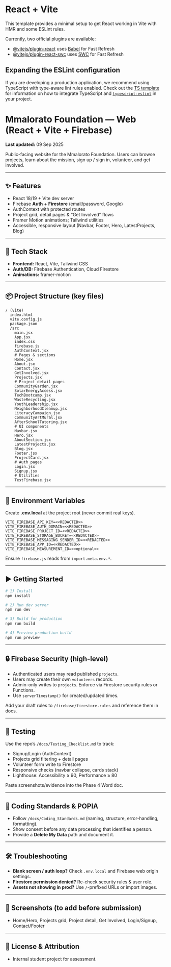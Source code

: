 # React + Vite

This template provides a minimal setup to get React working in Vite with HMR and some ESLint rules.

Currently, two official plugins are available:

- [@vitejs/plugin-react](https://github.com/vitejs/vite-plugin-react/blob/main/packages/plugin-react) uses [Babel](https://babeljs.io/) for Fast Refresh
- [@vitejs/plugin-react-swc](https://github.com/vitejs/vite-plugin-react/blob/main/packages/plugin-react-swc) uses [SWC](https://swc.rs/) for Fast Refresh

## Expanding the ESLint configuration

If you are developing a production application, we recommend using TypeScript with type-aware lint rules enabled. Check out the [TS template](https://github.com/vitejs/vite/tree/main/packages/create-vite/template-react-ts) for information on how to integrate TypeScript and [`typescript-eslint`](https://typescript-eslint.io) in your project.


# Mmalorato Foundation — Web (React + Vite + Firebase)

**Last updated:** 09 Sep 2025

Public-facing website for the Mmalorato Foundation. Users can browse projects, learn about the mission, sign up / sign in, volunteer, and get involved.

---

## ✨ Features
- React 18/19 + Vite dev server
- Firebase **Auth** + **Firestore** (email/password, Google)
- AuthContext with protected routes
- Project grid, detail pages & “Get Involved” flows
- Framer Motion animations; Tailwind utilities
- Accessible, responsive layout (Navbar, Footer, Hero, LatestProjects, Blog)

---

## 🧱 Tech Stack
- **Frontend:** React, Vite, Tailwind CSS
- **Auth/DB:** Firebase Authentication, Cloud Firestore
- **Animations:** framer-motion

---

## 📦 Project Structure (key files)
```
/ (vite)
  index.html
  vite.config.js
  package.json
  /src
    main.jsx
    App.jsx
    index.css
    firebase.js
    AuthContext.jsx
    # Pages & sections
    Home.jsx
    About.jsx
    Contact.jsx
    GetInvolved.jsx
    Projects.jsx
    # Project detail pages
    CommunityGarden.jsx
    SolarEnergyAccess.jsx
    TechBootcamp.jsx
    WasteRecycling.jsx
    YouthLeadership.jsx
    NeighborhoodCleanup.jsx
    LiteracyCampaign.jsx
    CommunityArtMural.jsx
    AfterSchoolTutoring.jsx
    # UI components
    Navbar.jsx
    Hero.jsx
    AboutSection.jsx
    LatestProjects.jsx
    Blog.jsx
    Footer.jsx
    ProjectCard.jsx
    # Auth pages
    Login.jsx
    Signup.jsx
    # Utilities
    TestFirebase.jsx
```

---

## 🔐 Environment Variables
Create **.env.local** at the project root (never commit real keys).

```
VITE_FIREBASE_API_KEY=<<REDACTED>>
VITE_FIREBASE_AUTH_DOMAIN=<<REDACTED>>
VITE_FIREBASE_PROJECT_ID=<<REDACTED>>
VITE_FIREBASE_STORAGE_BUCKET=<<REDACTED>>
VITE_FIREBASE_MESSAGING_SENDER_ID=<<REDACTED>>
VITE_FIREBASE_APP_ID=<<REDACTED>>
VITE_FIREBASE_MEASUREMENT_ID=<<optional>>
```

Ensure `firebase.js` reads from `import.meta.env.*`.

---

## ▶️ Getting Started
```bash
# 1) Install
npm install

# 2) Run dev server
npm run dev

# 3) Build for production
npm run build

# 4) Preview production build
npm run preview
```

---

## 🔒 Firebase Security (high-level)
- Authenticated users may read published `projects`.
- Users may create their own `volunteers` records.
- Admin-only writes to `projects`. Enforce via Firestore security rules or Functions.
- Use `serverTimestamp()` for created/updated times.

Add your draft rules to `/firebase/firestore.rules` and reference them in docs.

---

## 🧪 Testing
Use the repo’s `/docs/Testing_Checklist.md` to track:
- Signup/Login (AuthContext)
- Projects grid filtering + detail pages
- Volunteer form write to Firestore
- Responsive checks (navbar collapse, cards stack)
- Lighthouse: Accessibility ≥ 90, Performance ≥ 80

Paste screenshots/evidence into the Phase 4 Word doc.

---

## 🧭 Coding Standards & POPIA
- Follow `/docs/Coding_Standards.md` (naming, structure, error-handling, formatting).
- Show consent before any data processing that identifies a person.
- Provide a **Delete My Data** path and document it.

---

## 🛠 Troubleshooting
- **Blank screen / auth loop?** Check `.env.local` and Firebase web origin settings.
- **Firestore permission denied?** Re-check security rules & user role.
- **Assets not showing in prod?** Use `/`-prefixed URLs or import images.

---

## 📸 Screenshots (to add before submission)
- Home/Hero, Projects grid, Project detail, Get Involved, Login/Signup, Contact/Footer

---

## 📄 License & Attribution
- Internal student project for assessment.
